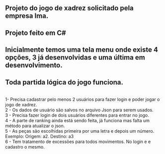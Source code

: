 ## Projeto do jogo de xadrez solicitado pela empresa Ima. 
## Projeto feito em C#




## Inicialmente temos uma tela menu onde existe 4 opções, 3 já desenvolvidas e uma última em desenvolvimento. 

## Toda partida lógica do jogo funciona.
<br> 1- Precisa cadastrar pelo menos 2 usuários para fazer login e poder jogar o jogo de xadrez.
<br> 2 - Os dados de usuário são salvos no arquivo Json para serem usados.
<br> 3 - Precisa fazer login de dois usuários diferentes para entrar no jogo.
<br> 4 - A parte de ranking ainda está sendo feita, já funciona mas falta um método para atualizar o json.
<br> 5 - As peças são escolhidas primeira por uma letra e depois um número. Exemplo: Origem: a2. Destino: a3
<br> 6 - Tem tratamento de excessões para todos movimentos. No login e e cadastro o mesmo. 